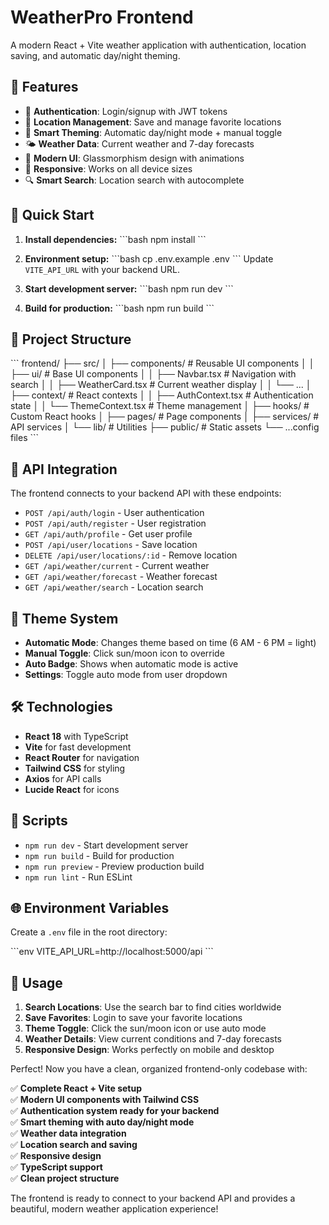 # WeatherPro Frontend

A modern React + Vite weather application with authentication, location saving, and automatic day/night theming.

## 🌟 Features

- 🔐 **Authentication**: Login/signup with JWT tokens
- 📍 **Location Management**: Save and manage favorite locations
- 🌙 **Smart Theming**: Automatic day/night mode + manual toggle
- 🌤️ **Weather Data**: Current weather and 7-day forecasts
- 🎨 **Modern UI**: Glassmorphism design with animations
- 📱 **Responsive**: Works on all device sizes
- 🔍 **Smart Search**: Location search with autocomplete

## 🚀 Quick Start

1. **Install dependencies:**
   \`\`\`bash
   npm install
   \`\`\`

2. **Environment setup:**
   \`\`\`bash
   cp .env.example .env
   \`\`\`
   Update `VITE_API_URL` with your backend URL.

3. **Start development server:**
   \`\`\`bash
   npm run dev
   \`\`\`

4. **Build for production:**
   \`\`\`bash
   npm run build
   \`\`\`

## 📁 Project Structure

\`\`\`
frontend/
├── src/
│   ├── components/          # Reusable UI components
│   │   ├── ui/             # Base UI components
│   │   ├── Navbar.tsx      # Navigation with search
│   │   ├── WeatherCard.tsx # Current weather display
│   │   └── ...
│   ├── context/            # React contexts
│   │   ├── AuthContext.tsx # Authentication state
│   │   └── ThemeContext.tsx # Theme management
│   ├── hooks/              # Custom React hooks
│   ├── pages/              # Page components
│   ├── services/           # API services
│   └── lib/                # Utilities
├── public/                 # Static assets
└── ...config files
\`\`\`

## 🔌 API Integration

The frontend connects to your backend API with these endpoints:

- `POST /api/auth/login` - User authentication
- `POST /api/auth/register` - User registration
- `GET /api/auth/profile` - Get user profile
- `POST /api/user/locations` - Save location
- `DELETE /api/user/locations/:id` - Remove location
- `GET /api/weather/current` - Current weather
- `GET /api/weather/forecast` - Weather forecast
- `GET /api/weather/search` - Location search

## 🎨 Theme System

- **Automatic Mode**: Changes theme based on time (6 AM - 6 PM = light)
- **Manual Toggle**: Click sun/moon icon to override
- **Auto Badge**: Shows when automatic mode is active
- **Settings**: Toggle auto mode from user dropdown

## 🛠️ Technologies

- **React 18** with TypeScript
- **Vite** for fast development
- **React Router** for navigation
- **Tailwind CSS** for styling
- **Axios** for API calls
- **Lucide React** for icons

## 📝 Scripts

- `npm run dev` - Start development server
- `npm run build` - Build for production
- `npm run preview` - Preview production build
- `npm run lint` - Run ESLint

## 🌐 Environment Variables

Create a `.env` file in the root directory:

\`\`\`env
VITE_API_URL=http://localhost:5000/api
\`\`\`

## 🎯 Usage

1. **Search Locations**: Use the search bar to find cities worldwide
2. **Save Favorites**: Login to save your favorite locations
3. **Theme Toggle**: Click the sun/moon icon or use auto mode
4. **Weather Details**: View current conditions and 7-day forecasts
5. **Responsive Design**: Works perfectly on mobile and desktop

Perfect! Now you have a clean, organized frontend-only codebase with:

✅ **Complete React + Vite setup**  
✅ **Modern UI components with Tailwind CSS**  
✅ **Authentication system ready for your backend**  
✅ **Smart theming with auto day/night mode**  
✅ **Weather data integration**  
✅ **Location search and saving**  
✅ **Responsive design**  
✅ **TypeScript support**  
✅ **Clean project structure**

The frontend is ready to connect to your backend API and provides a beautiful, modern weather application experience!
